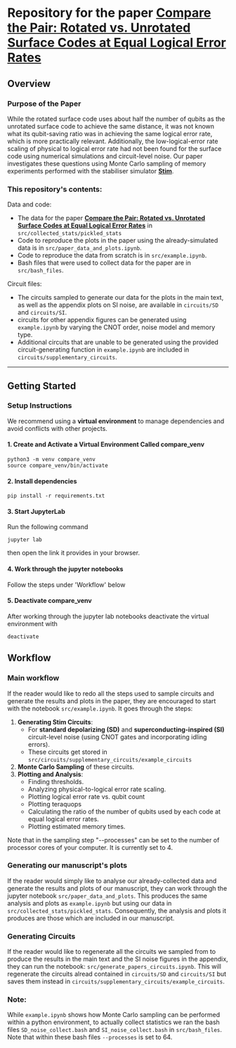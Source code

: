 # Repository for the paper [Compare the Pair: Rotated vs. Unrotated Surface Codes at Equal Logical Error Rates](https://arxiv.org/abs/2409.14765)

## Overview

### Purpose of the Paper
While the rotated surface code uses about half the number of qubits as the unrotated surface code to achieve the same distance, it was not known what its qubit-saving ratio was in achieving the same logical error rate, which is more practically relevant. Additionally, the low-logical-error rate scaling of physical to logical error rate had not been found for the surface code using numerical simulations and circuit-level noise. Our paper investigates these questions using Monte Carlo sampling of memory experiments performed with the stabiliser simulator **[Stim](https://github.com/quantumlib/Stim)**.

### This repository's contents:

Data and code:
- The data for the paper [**Compare the Pair: Rotated vs. Unrotated Surface Codes at Equal Logical Error Rates**](https://arxiv.org/abs/2409.14765) in `src/collected_stats/pickled_stats`
- Code to reproduce the plots in the paper using the already-simulated data is in `src/paper_data_and_plots.ipynb`.
- Code to reproduce the data from scratch is in `src/example.ipynb`.
- Bash files that were used to collect data for the paper are in `src/bash_files`.

Circuit files:
- The circuits sampled to generate our data for the plots in the main text, as well as the appendix plots on SI noise, are available in `circuits/SD` and `circuits/SI`.
- circuits for other appendix figures can be generated using `example.ipynb` by varying the CNOT order, noise model and memory type.
- Additional circuits that are unable to be generated using the provided circuit-generating function in `example.ipynb` are included in `circuits/supplementary_circuits`.

---

## Getting Started

### Setup Instructions

We recommend using a **virtual environment** to manage dependencies and avoid conflicts with other projects.

#### 1. Create and Activate a Virtual Environment Called compare_venv
```
python3 -m venv compare_venv
source compare_venv/bin/activate
```
#### 2. Install dependencies
```
pip install -r requirements.txt
```
#### 3. Start JupyterLab
Run the following command 
```
jupyter lab
```
then open the link it provides in your browser.
#### 4. Work through the jupyter notebooks
Follow the steps under 'Workflow' below

#### 5. Deactivate compare_venv
After working through the jupyter lab notebooks deactivate the virtual environment with
```
deactivate
```


## Workflow

### Main workflow
If the reader would like to redo all the steps used to sample circuits and generate the results and plots in the paper, they are encouraged to start with the notebook `src/example.ipynb`. It goes through the steps:
1. **Generating Stim Circuits**:
    - For **standard depolarizing (SD)** and **superconducting-inspired (SI)** circuit-level noise (using CNOT gates and incorporating idling errors).
    - These circuits get stored in `src/circuits/supplementary_circuits/example_circuits`
2. **Monte Carlo Sampling** of these circuits.
3. **Plotting and Analysis**:
    - Finding thresholds.
    - Analyzing physical-to-logical error rate scaling.
    - Plotting logical error rate vs. qubit count
    - Plotting teraquops
    - Calculating the ratio of the number of qubits used by each code at equal logical error rates.
    - Plotting estimated memory times.

Note that in the sampling step "--processes" can be set to the number of processor cores of your computer. It is currently set to 4.


### Generating our manuscript's plots
If the reader would simply like to analyse our already-collected data and generate the results and plots of our manuscript, they can work through the jupyter notebook `src/paper_data_and_plots`.
This produces the same analysis and plots as `example.ipynb` but using our data in `src/collected_stats/pickled_stats`. 
Consequently, the analysis and plots it produces are those which are included in our manuscript.

### Generating Circuits
If the reader would like to regenerate all the circuits we sampled from to produce the results in the main text and the SI noise figures in the appendix, they can run the notebook: `src/generate_papers_circuits.ipynb`. 
This will regenerate the circuits alread contained in `circuits/SD` and `circuits/SI` but saves them instead in `circuits/supplementary_circuits/example_circuits`.

### Note:
While `example.ipynb` shows how Monte Carlo sampling can be performed within a python environment, to actually collect statistics we ran the bash files `SD_noise_collect.bash` and `SI_noise_collect.bash` in `src/bash_files`. Note that within these bash files `--processes` is set to 64.
